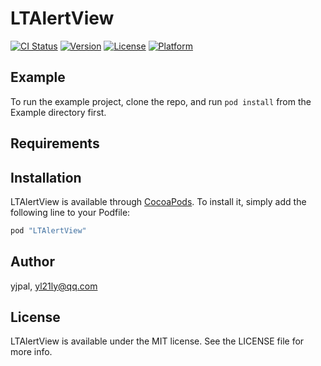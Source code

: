 # LTAlertView

[![CI Status](http://img.shields.io/travis/yjpal/LTAlertView.svg?style=flat)](https://travis-ci.org/yjpal/LTAlertView)
[![Version](https://img.shields.io/cocoapods/v/LTAlertView.svg?style=flat)](http://cocoapods.org/pods/LTAlertView)
[![License](https://img.shields.io/cocoapods/l/LTAlertView.svg?style=flat)](http://cocoapods.org/pods/LTAlertView)
[![Platform](https://img.shields.io/cocoapods/p/LTAlertView.svg?style=flat)](http://cocoapods.org/pods/LTAlertView)

## Example

To run the example project, clone the repo, and run `pod install` from the Example directory first.

## Requirements

## Installation

LTAlertView is available through [CocoaPods](http://cocoapods.org). To install
it, simply add the following line to your Podfile:

```ruby
pod "LTAlertView"
```

## Author

yjpal, yl21ly@qq.com

## License

LTAlertView is available under the MIT license. See the LICENSE file for more info.
